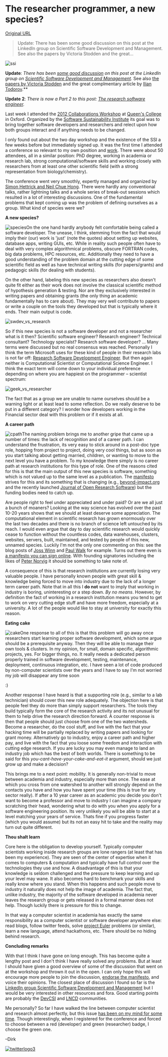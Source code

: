 # The researcher programmer, a new species?

[Original URL](http://dirkgorissen.com/2012/03/26/the-researcher-programmer-a-new-species/)

> Update: There has been some good discussion on this post at the LinkedIn group on Scientific Software Development and Management. See also the papers by Victoria Stodden and the great...

![](http://elazungu.files.wordpress.com/2012/03/ssi.jpg?w=584 "ssi")

**Update**: _There has been [some good discussion](http://www.linkedin.com/groupItem?view=&gid=90488&type=member&item=103643332&qid=4944f52d-e473-4520-a0e8-c2badd6ba956&trk=group_most_recent_rich-0-b-cmr&goback=%2Egmr_90488) on this post at the LinkedIn group on [Scientific Software Development and Management](http://www.linkedin.com/groups?home=&gid=90488)._ See also [the papers by Victoria Stodden](http://www.stanford.edu/~vcs/Papers.html) and the great complmentary article by [Ilian Todorov](http://software.ac.uk/blog/2012-04-23-work-scientific-software-engineers-recognised-academia).**

**Update 2**: _There is now a Part 2 to this post: [The research software engineer](http://dirkgorissen.com/2012/09/13/the-research-software-engineer/)._

Last week I attended the [2012 Collaborations Workshop](http://dirkgorissen.com/2012/03/26/the-researcher-programmer-a-new-species/software.ac.uk/cw12) at [Queen's College](http://www.queens.ox.ac.uk/) in Oxford. Organized by the [Software Sustainability Institute](http://dirkgorissen.com/2012/03/26/the-researcher-programmer-a-new-species/www.software.ac.uk) its goal was to bring together software developers and researchers and relect upon how both groups interact and if anything needs to be changed.

I only found out about the two day workshop and the existence of the SSI a few weeks before but immediately signed up. It was the first time I attended a conference so relevant to my own position and [work](http://elazungu.wordpress.com/2011/09/26/designing-uavs-with-python-rabbitmq-and-redis/ "Designing UAVs with Python, RabbitMQ and Redis"). There were about 50 attendees, all in a similar position: PhD degree, working in academia or research lab, strong computational/software skills and working closely with researchers from at least one other scientific field (with a strong representation from biology/chemistry).

The conference went very smoothly, expertly managed and organized by [Simon Hettrick and Neil Chue Hong](http://software.ac.uk/about/people). There were hardly any conventional talks, rather lightning talks and a whole series of break-out sessions which resulted in a lot of interesting discussions. One of the fundamental problems that kept coming up was the problem of defining ourselves as a group. What kind of species were we?

**A new species?**

![](http://elazungu.files.wordpress.com/2012/03/species.jpeg?w=584 "species")On the one hand hardly anybody felt comfortable being called a software developer. The unease, I think, stemming from the fact that would imply their (our) work is 'just' (note the quotes) about setting up websites, database apps, writing GUIs, etc. While in reality such people often have to deal with very complex algorithmical problems, obscure FORTRAN codes, big data problems, HPC resources, etc. Additionally they need to have a good understanding of the problem domain at the cutting edge of some scientific field as well as have technical writing skills (for papers/grants) and pedagogic skills (for dealing with students).

On the other hand, labeling this new species as researchers also doesn't quite fit either as their work does not involve the classical scientific method of hypothesis generation & testing. Nor are they exclusively interested in writing papers and obtaining grants (the only thing an academic fundamentally has to care about). They may very well contribute to papers or write a couple on the tools they developed but that is typically where it ends. Their main output is code.

![](http://elazungu.files.wordpress.com/2012/03/swdev_vs_research.jpeg?w=300&h=166 "swdev_vs_research")

So if this new species is not a software developer and not a researcher what is it then? Scientific software engineer? Research engineer? Technical consultant? Technology specialst? Research software developer? ... Many terms were discussed but no real consensus was reached. Personally I think the term Microsoft uses for these kind of people in their research labs is not far off: [Research Software Development Engineer](http://research.microsoft.com/en-us/jobs/fulltime/technical.aspx). But then again neither is Computational Scientist or Computational Science Engineer. I think the exact term will come down to your individual preference depending on where you are happiest on the programmer – scientist spectrum:

![](http://elazungu.files.wordpress.com/2012/03/geek_vs_researcher.jpeg?w=474&h=102 "geek_vs_researcher")

The fact that as a group we are unable to name ourselves should be a warning light or at least lead to some reflection. Do we really deserve to be put in a different category? I wonder how developers working in the Financial sector deal with this problem or if it exists at all.

**A career path**

![](http://elazungu.files.wordpress.com/2012/03/cpath.jpg?w=584 "cpath")The naming problem brings me to another gripe that came up a number of times: the lack of recognition and of a career path. I can understand the frustration, its very easy to stick around in a post-doc type role, hopping from project to project, doing very cool things, but as soon as you start talking about getting married, children, or wanting to move to the next level you have a problem. To my knowledge there simply is no career path at research institutions for this type of role. One of the reasons cited for this is that the main output of this new species is software, something which is not valued up to the same level as a publication. The [manifesto](http://sciencecodemanifesto.org/) strives for this and its something that is changing (e.g., [beyond-impact.org](http://beyond-impact.org/) and the recently launched [Journal of Open Research Software](http://www.software.ac.uk/blog/2012-03-23-announcing-journal-open-research-software-software-metajournal)) but the funding bodies need to catch up.

Are people right to feel under appreciated and under paid? Or are we all just a bunch of moaners? Looking at the way science has evolved over the past 10-20 years shows that we should at least deserve some appreciation. The computational element in scientific research has grown enormously over the last two decades and there is no branch of science left untouched by its reach. I would even argue that day to day scientific research would quickly cease to function without the countless codes, data warehouses, clusters, websites, servers, built, maintained, and tested by people of this new, unnamed species. Luckily I'm not the only one commenting on this: see the blog posts of [Joss Winn](http://joss.blogs.lincoln.ac.uk/2012/03/16/the-university-as-a-hackerspace/) and [Paul Walk](http://www.jisc.ac.uk/blog/developers/) for example. Turns out there even is [a manifesto you can sign online](http://sciencecodemanifesto.org). With founding signatories including the likes of [Peter Norvig](http://research.google.com/pubs/author205.html) it should be something to take note of.

A consequence of this is that research institutions are currently losing very valuable people. I have personally known people with great skill & knowledge being forced to move into industry due to the lack of a longer term career path. Note that in all this I **do not** want to imply that working in industry is boring, uninteresting or a step down. _By no means_. However, by definition the fact of working in a research institution means you tend to get to work on very cutting edge stuff and have more freedom, especially at a university. A lot of the people would like to stay at university for exactly this reason.

**Eating cake**

![](http://elazungu.files.wordpress.com/2012/03/cake.jpeg?w=584 "cake")One response to all of this is that this problem will go away once researchers start learning proper software development, which some argue should be a prerequisite anyway. Then they will be able to manage their own tools & clusters. In my opinion, for small, domain specific, algorithmic projects, yes. For bigger things, no. It really needs a dedicated person properly trained in software development, testing, maintenance, deployment, continuous integration, etc. I have seen a lot of code produced by non-computer scientists over the years and I have to say I'm not worried my job will disappear any time soon 

<span class="wp-smiley wp-emoji wp-emoji-smile" title=":)">:)</span>

Another response I have heard is that a supporting role (e.g., similar to a lab technician) should cover this new role adequately. The objection here is that people feel they do more than simply support researchers. The tools they build typically form the core of the research activity and its not unusual for them to help drive the research direction forward. A counter response is then that people should just choose from one of the two watersheds. Become a researcher, do the cool stuff, and live with the fact that your hacking time will be partially replaced by writing papers and looking for grant money. Alternatively go to industry, enjoy a career path and higher pay, and live with the fact that you loose some freedom and interaction with cutting edge research. If you are lucky you may even manage to land an industry job which has the best of both worlds. There is something to be said for this _you-cant-have-your-cake-and-eat-it_ argument, should we just grow up and make a decision?

This brings me to a next point: mobility. It is generally non-trivial to move between academia and industry, especially more than once. The ease at which you cross from one watershed to another will strongly depend on the contacts you have and how you have spent your time (this is true for any sector really). If after a 10 year career as an academic you decide you don't want to become a professor and move to industry I can imagine a company scratching their head, wondering what to do with you when you apply for a software engineering position. Its very unlikely you will be able to start at a level matching your years of service. Thats fine if you progress faster (which you would assume) but its not an easy hit to take and the reality may turn out quite different.

**Thou shalt learn**

Core here is the obligation to develop yourself. Typically computer scientists working inside research groups are lone rangers (at least that has been my experience). They are seen of the center of expertise when it comes to computers & computation and typically have full control over the technologies they use and how. A disadvantage of this is that your knowledge is seldom challenged and the pressure to keep learning and up your level may wane. It also becomes hard to benchmark your skills and really know where you stand. When this happens and such people move to industry it naturally does not help the image of academia. The fact that, unlike industry, the majority of the software developed in academia never leaves the research group or gets released in a formal manner does not help. Though luckily there is pressure for this to change.

In that way a computer scientist in academia has exactly the same responsibility as a computer scientist or software developer anywhere else: read blogs, follow twitter feeds, solve [project Euler](http://projecteuler.net) problems (or similar), learn a new language, attend hackathons, etc. There should be no hiding behind research.

**Concluding remarks**

With that I think I have gone on long enough. This has become quite a lengthy post and I don't think I have really solved any problems. But at least I should have given a good overview of some of the discussion that went on at the workshop and thrown it out in the open. I can only hope this will encourage more people to join the discussion, [endorse the manifesto](http://sciencecodemanifesto.org/endorse), and voice their opinions. The closest place of discussion I found so far is the [LinkedIn group Scientific Software Development and Management](http://www.linkedin.com/groups?about=&gid=90488&trk=anet_ug_grppro) but I would be very interested in other resources and fora. Good starting points are probably the [DevCSI](http://devcsi.ukoln.ac.uk/blog/) and [LNCD](http://lncd.lincoln.ac.uk/) communities.

Me personally? So far I have walked the line between computer scientist and research almost perfectly, but this issue [has been on my mind for some time](http://elazungu.wordpress.com/2012/01/12/what-do-you-want/ "What do you want to be when you grow up? Some personal reflections."). Though interestingly, when I registered for the conference and forced to choose between a red (developer) and green (researcher) badge, I choose the green one.

–Dirk

[![](http://elazungu.files.wordpress.com/2009/12/twitterlogo3-e1318970669365.jpeg?w=144&h=44 "twitterlogo3")](http://twitter.com/elazungu)
